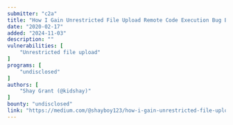 ```yaml
---
submitter: "c2a"
title: "How I Gain Unrestricted File Upload Remote Code Execution Bug Bounty"
date: "2020-02-17"
added: "2024-11-03"
description: ""
vulnerabilities: [
    "Unrestricted file upload"
]
programs: [
    "undisclosed"
]
authors: [
    "Shay Grant (@kidshay)"
]
bounty: "undisclosed"
link: "https://medium.com/@shayboy123/how-i-gain-unrestricted-file-upload-remote-code-execution-bug-bounty-381d0aab0dad"
---
```




